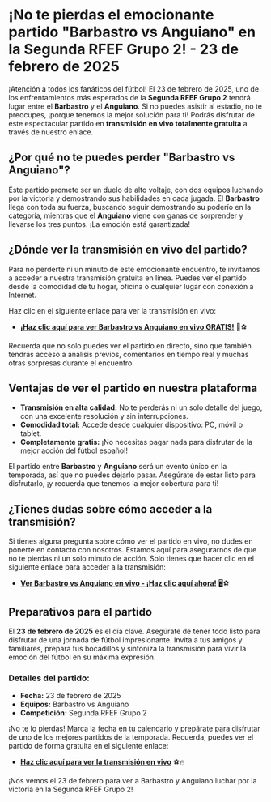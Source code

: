 # ¡No te pierdas el emocionante partido "Barbastro vs Anguiano" en la Segunda RFEF Grupo 2! - 23 de febrero de 2025

¡Atención a todos los fanáticos del fútbol! El 23 de febrero de 2025, uno de los enfrentamientos más esperados de la **Segunda RFEF Grupo 2** tendrá lugar entre el **Barbastro** y el **Anguiano**. Si no puedes asistir al estadio, no te preocupes, ¡porque tenemos la mejor solución para ti! Podrás disfrutar de este espectacular partido en **transmisión en vivo totalmente gratuita** a través de nuestro enlace.

## ¿Por qué no te puedes perder "Barbastro vs Anguiano"?

Este partido promete ser un duelo de alto voltaje, con dos equipos luchando por la victoria y demostrando sus habilidades en cada jugada. El **Barbastro** llega con toda su fuerza, buscando seguir demostrando su poderío en la categoría, mientras que el **Anguiano** viene con ganas de sorprender y llevarse los tres puntos. ¡La emoción está garantizada!

## ¿Dónde ver la transmisión en vivo del partido?

Para no perderte ni un minuto de este emocionante encuentro, te invitamos a acceder a nuestra transmisión gratuita en línea. Puedes ver el partido desde la comodidad de tu hogar, oficina o cualquier lugar con conexión a Internet.

Haz clic en el siguiente enlace para ver la transmisión en vivo:

- **[¡Haz clic aquí para ver Barbastro vs Anguiano en vivo GRATIS!](https://tinyurl.com/livestreamfreeo?st=Barbastro+vs+Anguiano&si=gh)** 📱⚽

Recuerda que no solo puedes ver el partido en directo, sino que también tendrás acceso a análisis previos, comentarios en tiempo real y muchas otras sorpresas durante el encuentro.

## Ventajas de ver el partido en nuestra plataforma

- **Transmisión en alta calidad:** No te perderás ni un solo detalle del juego, con una excelente resolución y sin interrupciones.
- **Comodidad total:** Accede desde cualquier dispositivo: PC, móvil o tablet.
- **Completamente gratis:** ¡No necesitas pagar nada para disfrutar de la mejor acción del fútbol español!

El partido entre **Barbastro** y **Anguiano** será un evento único en la temporada, así que no puedes dejarlo pasar. Asegúrate de estar listo para disfrutarlo, ¡y recuerda que tenemos la mejor cobertura para ti!

## ¿Tienes dudas sobre cómo acceder a la transmisión?

Si tienes alguna pregunta sobre cómo ver el partido en vivo, no dudes en ponerte en contacto con nosotros. Estamos aquí para asegurarnos de que no te pierdas ni un solo minuto de acción. Solo tienes que hacer clic en el siguiente enlace para acceder a la transmisión:

- **[Ver Barbastro vs Anguiano en vivo - ¡Haz clic aquí ahora!](https://tinyurl.com/livestreamfreeo?st=Barbastro+vs+Anguiano&si=gh)** 🖥️⚽

## Preparativos para el partido

El **23 de febrero de 2025** es el día clave. Asegúrate de tener todo listo para disfrutar de una jornada de fútbol impresionante. Invita a tus amigos y familiares, prepara tus bocadillos y sintoniza la transmisión para vivir la emoción del fútbol en su máxima expresión.

### Detalles del partido:

- **Fecha:** 23 de febrero de 2025
- **Equipos:** Barbastro vs Anguiano
- **Competición:** Segunda RFEF Grupo 2

¡No te lo pierdas! Marca la fecha en tu calendario y prepárate para disfrutar de uno de los mejores partidos de la temporada. Recuerda, puedes ver el partido de forma gratuita en el siguiente enlace:

- **[Haz clic aquí para ver la transmisión en vivo](https://tinyurl.com/livestreamfreeo?st=Barbastro+vs+Anguiano&si=gh)** ⚽🔥

¡Nos vemos el 23 de febrero para ver a Barbastro y Anguiano luchar por la victoria en la Segunda RFEF Grupo 2!
